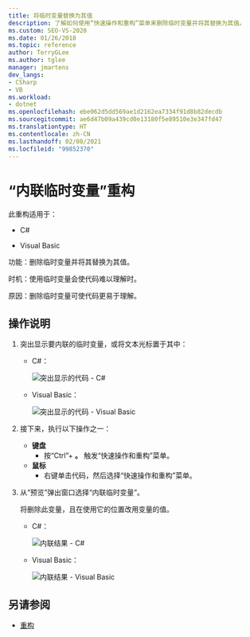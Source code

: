 ```yaml
---
title: 将临时变量替换为其值
description: 了解如何使用“快速操作和重构”菜单来删除临时变量并将其替换为其值。
ms.custom: SEO-VS-2020
ms.date: 01/26/2018
ms.topic: reference
author: TerryGLee
ms.author: tglee
manager: jmartens
dev_langs:
- CSharp
- VB
ms.workload:
- dotnet
ms.openlocfilehash: ebe062d5dd569ae1d2162ea7334f91d8b82decdb
ms.sourcegitcommit: ae6d47b09a439cd0e13180f5e89510e3e347fd47
ms.translationtype: HT
ms.contentlocale: zh-CN
ms.lasthandoff: 02/08/2021
ms.locfileid: "99852370"
---
```

# <a name="inline-a-temporary-variable-refactoring"></a>“内联临时变量”重构

此重构适用于：

- C#

- Visual Basic

功能：删除临时变量并将其替换为其值。

时机：使用临时变量会使代码难以理解时。

原因：删除临时变量可使代码更易于理解。

## <a name="how-to"></a>操作说明

1. 突出显示要内联的临时变量，或将文本光标置于其中：

   - C#：

       ![突出显示的代码 - C#](media/inline-highlight-cs.png)

   - Visual Basic：

       ![突出显示的代码 - Visual Basic](media/inline-highlight-vb.png)

2. 接下来，执行以下操作之一：

   - **键盘**
      - 按“Ctrl”+ **。** 触发“快速操作和重构”菜单。
   - **鼠标**
      - 右键单击代码，然后选择“快速操作和重构”菜单。

3. 从“预览”弹出窗口选择“内联临时变量”。

   将删除此变量，且在使用它的位置改用变量的值。

   - C#：

      ![内联结果 - C#](media/inline-result-cs.png)

   - Visual Basic：

      ![内联结果 - Visual Basic](media/inline-result-vb.png)

## <a name="see-also"></a>另请参阅

- [重构](../refactoring-in-visual-studio.md)
